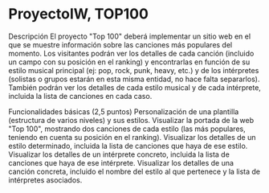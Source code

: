 # ProyectoIW, TOP100
Descripción
El proyecto "Top 100" deberá implementar un sitio web en el que se muestre información sobre las canciones más populares del momento. Los visitantes podrán ver los detalles de cada canción (incluido un campo con su posición en el ranking) y encontrarlas en función de su estilo musical principal (ej: pop, rock, punk, heavy, etc.) y de los intérpretes (solistas o grupos estarán en esta misma entidad, no hace falta separarlos). También podrán ver los detalles de cada estilo musical y de cada intérprete, incluida la lista de canciones en cada caso.

Funcionalidades básicas (2,5 puntos)
Personalización de una plantilla (estructura de varios niveles) y sus estilos. 
Visualizar la portada de la web "Top 100", mostrando dos canciones de cada estilo (las más populares, teniendo en cuenta su posición en el ranking).
Visualizar los detalles de un estilo determinado, incluida la lista de canciones que haya de ese estilo.
Visualizar los detalles de un intérprete concreto, incluida la lista de canciones que haya de ese intérprete.
Visualizar los detalles de una canción concreta, incluido el nombre del estilo al que pertenece y la lista de intérpretes asociados.
